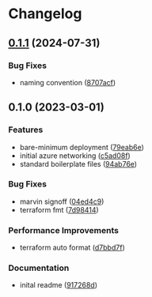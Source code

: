 # Changelog

## [0.1.1](https://github.com/fortytwoservices/archetype-kubernetes-flux/compare/v0.1.0...v0.1.1) (2024-07-31)


### Bug Fixes

* naming convention ([8707acf](https://github.com/fortytwoservices/archetype-kubernetes-flux/commit/8707acf3603d0dcf51240deba4b8919a3f78cd57))

## 0.1.0 (2023-03-01)


### Features

* bare-minimum deployment ([79eab6e](https://github.com/amestofortytwo/archetype-kubernetes-flux/commit/79eab6e4cc43f42f94025d78bd973d68aaadd00c))
* initial azure networking ([c5ad08f](https://github.com/amestofortytwo/archetype-kubernetes-flux/commit/c5ad08f226c946c212f71231dc8b3bf02554c906))
* standard boilerplate files ([94ab76e](https://github.com/amestofortytwo/archetype-kubernetes-flux/commit/94ab76e82b73a31e56e4776d8b76c13f88440911))


### Bug Fixes

* marvin signoff ([04ed4c9](https://github.com/amestofortytwo/archetype-kubernetes-flux/commit/04ed4c9aee6584311af8705fdfb845ebf3990bc6))
* terraform fmt ([7d98414](https://github.com/amestofortytwo/archetype-kubernetes-flux/commit/7d98414314f979e2624d5366ad2077f919a54d9d))


### Performance Improvements

* terraform auto format ([d7bbd7f](https://github.com/amestofortytwo/archetype-kubernetes-flux/commit/d7bbd7fccadda8a0d5c408ea2fb1c08daeddf1a4))


### Documentation

* inital readme ([917268d](https://github.com/amestofortytwo/archetype-kubernetes-flux/commit/917268dda43d8978df85421571be329326aa8bac))
